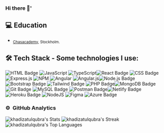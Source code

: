 ### Hi there 👋'

## 💻  Education

- <sub>[Chasacademy](https://chasacademy.se/program/fullstackutvecklare-javascript), Stockholm.</sub>



## 🛠 Tech Stack - Some technologies I use:


 ![HTML Badge](https://img.shields.io/badge/HTML-FF5733?style=for-the-badge&logo=html5&logoColor=white) ![JavaScript](https://img.shields.io/badge/javascript-%23323330.svg?style=for-the-badge&logo=javascript&logoColor=%23F7DF1E) ![TypeScript](https://img.shields.io/badge/typescript-%23007ACC.svg?style=for-the-badge&logo=typescript&logoColor=white)![React Badge](https://img.shields.io/badge/React-20232A?style=for-the-badge&logo=react&logoColor=61DAFB) ![CSS Badge](https://img.shields.io/badge/CSS-00D3E8?style=for-the-badge&logo=css3&logoColor=white) ![Express.js](https://img.shields.io/badge/express.js-%23404d59.svg?style=for-the-badge&logo=express&logoColor=%2361DAFB) ![NPM](https://img.shields.io/badge/NPM-%23CB3837.svg?style=for-the-badge&logo=npm&logoColor=white) ![Angular](https://img.shields.io/badge/angular-%23DD0031.svg?style=for-the-badge&logo=angular&logoColor=white) ![Angular.js](https://img.shields.io/badge/angular.js-%23E23237.svg?style=for-the-badge&logo=angularjs&logoColor=white)![Node.js Badge](https://img.shields.io/badge/Node.js-43853D?style=for-the-badge&logo=node.js&logoColor=white) ![Bootstrap Badge](https://img.shields.io/badge/Bootstrap-563D7C?style=for-the-badge&logo=bootstrap&logoColor=white) ![Tailwind Badge](https://img.shields.io/badge/Tailwind-8d3eae?style=for-the-badge&logo=tailwind&logoColor=white) ![PHP Badge](https://img.shields.io/badge/PHP-FF1733?style=for-the-badge&logo=php&logoColor=white)![MongoDB Badge](https://img.shields.io/badge/MongoDB-2ECC71?style=for-the-badge&logo=mongodb&logoColor=white) ![Git Badge](https://img.shields.io/badge/Git-884EA0?style=for-the-badge&logo=git&logoColor=white) ![MySQL Badge](https://img.shields.io/badge/MySQL-016FA2?style=for-the-badge&logo=mysql&logoColor=white) ![Postman Badge](https://img.shields.io/badge/Postman-FF6C37?style=for-the-badge&logo=postman&logoColor=white)![Netlify Badge](https://img.shields.io/badge/Netlify-00C7B7?style=for-the-badge&logo=netlify&logoColor=white) ![Heroku Badge](https://img.shields.io/badge/Heroku-4A235A?style=for-the-badge&logo=heroku&logoColor=white) ![NodeJS](https://img.shields.io/badge/node.js-6DA55F?style=for-the-badge&logo=node.js&logoColor=white) ![Figma](https://img.shields.io/badge/figma-%23F24E1E.svg?style=for-the-badge&logo=figma&logoColor=white) ![Azure Badge](https://img.shields.io/badge/Azure-3e5fae?style=for-the-badge&logo=azure&logoColor=white)


### ⚙️ &nbsp;GitHub Analytics
![khadizatulqubra's Stats](https://github-readme-stats.vercel.app/api?username=khadizatulqubra&theme=highcontrast&show_icons=true&hide_border=false&count_private=true)
![khadizatulqubra's Streak](https://github-readme-streak-stats.herokuapp.com/?user=khadizatulqubra&theme=highcontrast&hide_border=false)
![khadizatulqubra's Top Languages](https://github-readme-stats.vercel.app/api/top-langs/?username=khadizatulqubra&theme=highcontrast&show_icons=true&hide_border=false&layout=compact)
<!--
**khadizatulqubra/khadizatulqubra** is a ✨ _special_ ✨ repository because its `README.md` (this file) appears on your GitHub profile.

Here are some ideas to get you started:

- 🔭 I’m currently working on ...
- 🌱 I’m currently learning ...
- 👯 I’m looking to collaborate on ...
- 🤔 I’m looking for help with ...
- 💬 Ask me about ...
- 📫 How to reach me: ...
- 😄 Pronouns: ...
- ⚡ Fun fact: ...
-->
